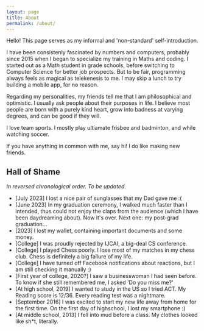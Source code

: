 ```yaml
---
layout: page
title: About
permalink: /about/
---
```


Hello! This page serves as my informal and 'non-standard' self-introduction.

I have been consistenly fascinated by numbers and computers, probably since 2015 when I began to specialize my training in Maths and coding. I started out as a Math student in grade schools, before switching to Computer Science for better job prospects. But to be fair, programming always feels as magical as telekenesis to me. I may skip a lunch to try building a mobile app, for no reason. 

Regarding my personalities, my friends tell me that I am philosophical and optimistic. I usually ask people about their purposes in life. I believe most people are born with a purely kind heart, grow into badness at varying degrees, and can be good if they will.

I love team sports. I mostly play ultiamate frisbee and badminton, and while watching soccer.

If you have anything in common with me, say hi! I do like making new friends.

## Hall of Shame
*In reversed chronological order. To be updated.*
- [July 2023] I lost a nice pair of sunglasses that my Dad gave me :(
- [June 2023] In my graduation ceremony, I walked much faster than I intended, thus could not enjoy the claps from the audience (which I have been daydreaming about). Now it's over. Next one: my post-grad graduation...
- [2023] I lost my wallet, containing important documents and some money.
- [College] I was proudly rejected by IJCAI, a big-deal CS conference.
- [College] I played Chess poorly. I lose most of my matches in my chess club. Chess is definitely a big failure of my life.
- [College] I have turned off Facebook notifications about reactions, but I am still checking it manually :)
- [First year of college, 2020?] I saw a businesswoman I had seen before. To know if she still remembered me, I asked 'Do you miss me?'
- [At high school, 2019] I wanted to study in the US so I tried ACT. My Reading score is 12/36. Every reading test was a nightmare.
- [September 2016] I was excited to start my new life away from home for the first time. On the first day of highschool, I lost my smartphone :)
- [At middle school, 2013] I fell into mud before a class. My clothes looked like sh*t, literally.